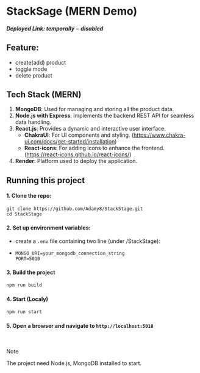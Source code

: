 # StackSage (MERN Demo)

##### Deployed Link: $temporally-disabled$
<!-- https://stackstage.onrender.com -->


## Feature:
- create(add) product
- toggle mode
- delete product


## Tech Stack (MERN)
1. **MongoDB**: Used for managing and storing all the product data.
2. **Node.js with Express**: Implements the backend REST API for seamless data handling.
3. **React.js**: Provides a dynamic and interactive user interface.
   - **ChakraUI**: For UI components and styling. (https://www.chakra-ui.com/docs/get-started/installation)
   - **React-icons**: For adding icons to enhance the frontend. (https://react-icons.github.io/react-icons/)
4. **Render**: Platform used to deploy the application.


## Running this project
#### 1. Clone the repo:
 ```
git clone https://github.com/Adamy8/StackStage.git
cd StackStage
```
#### 2. Set up environment variables:
- create a ```.env``` file containing two line (under /StackStage):
- ```
  MONGO_URI=your_mongodb_connection_string
  PORT=5010
  ```
#### 3. Build the project
```bash
npm run build
```
#### 4. Start (Localy)
```bash
npm run start
```
#### 5. Open a browser and navigate to ```http://localhost:5010```

<br>

> [!Note]
> The project need Node.js, MongoDB installed to start.

